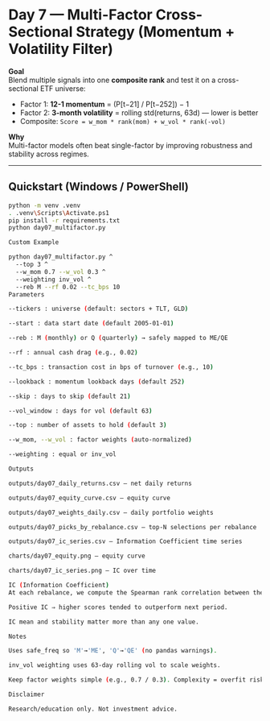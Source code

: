# Day 7 — Multi-Factor Cross-Sectional Strategy (Momentum + Volatility Filter)

**Goal**  
Blend multiple signals into one **composite rank** and test it on a cross-sectional ETF universe:
- Factor 1: **12-1 momentum** = (P[t−21] / P[t−252]) − 1
- Factor 2: **3-month volatility** = rolling std(returns, 63d) — lower is better
- Composite: `Score = w_mom * rank(mom) + w_vol * rank(-vol)`

**Why**  
Multi-factor models often beat single-factor by improving robustness and stability across regimes.

---

## Quickstart (Windows / PowerShell)
```bash
python -m venv .venv
. .venv\Scripts\Activate.ps1
pip install -r requirements.txt
python day07_multifactor.py

Custom Example

python day07_multifactor.py ^
  --top 3 ^
  --w_mom 0.7 --w_vol 0.3 ^
  --weighting inv_vol ^
  --reb M --rf 0.02 --tc_bps 10
Parameters

--tickers : universe (default: sectors + TLT, GLD)

--start : data start date (default 2005-01-01)

--reb : M (monthly) or Q (quarterly) → safely mapped to ME/QE

--rf : annual cash drag (e.g., 0.02)

--tc_bps : transaction cost in bps of turnover (e.g., 10)

--lookback : momentum lookback days (default 252)

--skip : days to skip (default 21)

--vol_window : days for vol (default 63)

--top : number of assets to hold (default 3)

--w_mom, --w_vol : factor weights (auto-normalized)

--weighting : equal or inv_vol

Outputs

outputs/day07_daily_returns.csv — net daily returns

outputs/day07_equity_curve.csv — equity curve

outputs/day07_weights_daily.csv — daily portfolio weights

outputs/day07_picks_by_rebalance.csv — top-N selections per rebalance

outputs/day07_ic_series.csv — Information Coefficient time series

charts/day07_equity.png — equity curve

charts/day07_ic_series.png — IC over time

IC (Information Coefficient)
At each rebalance, we compute the Spearman rank correlation between the composite score and the forward returns to the next rebalance.

Positive IC ⇒ higher scores tended to outperform next period.

IC mean and stability matter more than any one value.

Notes

Uses safe_freq so 'M'→'ME', 'Q'→'QE' (no pandas warnings).

inv_vol weighting uses 63-day rolling vol to scale weights.

Keep factor weights simple (e.g., 0.7 / 0.3). Complexity = overfit risk.

Disclaimer

Research/education only. Not investment advice.